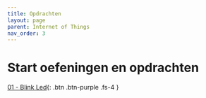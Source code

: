 ```yaml
---
title: Opdrachten
layout: page
parent: Internet of Things
nav_order: 3
---
```


# Start oefeningen en opdrachten 

[01 - Blink Led](01-blink-led){: .btn .btn-purple .fs-4 }
